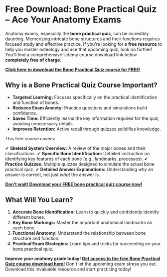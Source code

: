 # Free Download: Bone Practical Quiz – Ace Your Anatomy Exams

Anatomy exams, especially the **bone practical quiz**, can be incredibly daunting. Memorizing intricate bone structures and their functions requires focused study and effective practice. If you're looking for a **free resource** to help you master osteology and ace that upcoming quiz, look no further! You'll find a comprehensive Udemy course download link below - **completely free of charge**.

[**Click here to download the Bone Practical Quiz course for FREE!**](https://udemywork.com/bone-practical-quiz)

## Why is a Bone Practical Quiz Course Important?

*   **Targeted Learning:** Focuses specifically on the practical identification and function of bones.
*   **Reduces Exam Anxiety:** Practice questions and simulations build confidence.
*   **Saves Time:** Efficiently learns the key information required for the quiz, avoiding unnecessary details.
*   **Improves Retention:** Active recall through quizzes solidifies knowledge.

This free course covers:

✔  **Skeletal System Overview:** A review of the major bones and their classifications.
✔  **Specific Bone Identification:** Detailed instruction on identifying key features of each bone (e.g., landmarks, processes).
✔  **Practice Quizzes:** Multiple quizzes designed to simulate the actual bone practical quiz.
✔  **Detailed Answer Explanations:** Understanding *why* an answer is correct, not just *what* the answer is.

[**Don't wait! Download your FREE bone practical quiz course now!**](https://udemywork.com/bone-practical-quiz)

## What Will You Learn?

1.  **Accurate Bone Identification:** Learn to quickly and confidently identify different bones.
2.  **Key Bone Markings:** Master the important anatomical landmarks on each bone.
3.  **Functional Anatomy:** Understand the relationship between bone structure and function.
4.  **Practical Exam Strategies:** Learn tips and tricks for succeeding on your bone practical quiz.

**Improve your anatomy grade today! [Get access to the free Bone Practical Quiz course download here!](https://udemywork.com/bone-practical-quiz)** Don't let the upcoming exam stress you out. Download this invaluable resource and start practicing today!
